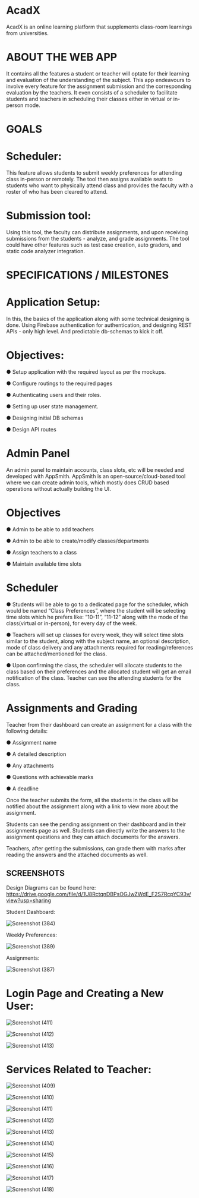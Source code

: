 # AcadX
 
AcadX is an online learning platform that supplements class-room learnings from universities.

# ABOUT THE WEB APP
It contains all the features a student or teacher will optate for their learning and evaluation of the understanding of the subject. This app endeavours to involve every feature for the assignment submission and the corresponding evaluation by the teachers. It even consists of a scheduler to facilitate students and teachers in scheduling their classes either in virtual or in-person mode.

# GOALS
# Scheduler: 
This feature allows students to submit weekly preferences for attending class in-person or remotely. The tool then assigns available seats to students who want to physically attend class and provides the faculty with a roster of who has been cleared to attend. 
# Submission tool:
Using this tool, the faculty can distribute assignments, and upon receiving submissions from the students - analyze, and grade assignments. The tool could have other features such as test case creation, auto graders, and static code analyzer integration. 

# SPECIFICATIONS / MILESTONES

# Application Setup:
In this, the basics of the application along with some technical designing is done. Using Firebase authentication for authentication, and designing REST APIs - only high level. And predictable db-schemas to kick it off.

# Objectives:
●	Setup application with the required layout as per the mockups. 

●	Configure routings to the required pages

●	Authenticating users and their roles.

●	Setting up user state management.

●	Designing initial DB schemas

●	Design API routes

# Admin Panel
An admin panel to maintain accounts, class slots, etc will be needed and developed with AppSmith.
 AppSmith is an open-source/cloud-based tool where  we can create admin tools, which mostly does CRUD based operations without actually building the UI.
 
# Objectives

●	Admin to be able to add teachers

●	Admin to be able to create/modify classes/departments

●	Assign teachers to a class

●	Maintain available time slots

# Scheduler

● Students will be able to go to a dedicated page for the scheduler, which would be named “Class Preferences”, where the student will be selecting time slots which he prefers like: “10-11”, “11-12” along with the mode of the class(virtual or in-person), for every day of the week.

● Teachers will set up classes for every week, they will select time slots similar to the student, along with the subject name, an optional description, mode of class delivery and any attachments required for reading/references can be attached/mentioned for the class. 

● Upon confirming the class, the scheduler will allocate students to the class based on their preferences and the allocated student will get an email notification of the class. Teacher can see the attending students for the class.


# Assignments and Grading

Teacher from their dashboard can create an assignment for a class with the following details:

●	Assignment name

●	A detailed description

●	Any attachments

●	Questions with achievable marks

●	A deadline

Once the teacher submits the form, all the students in the class will be notified about the assignment along with a link to view more about the assignment.

Students can see the pending assignment on their dashboard and in their assignments page as well. Students can directly write the answers to the assignment questions and they can attach documents for the answers.

Teachers, after getting the submissions, can grade them with marks after reading the answers and the attached documents as well.

## SCREENSHOTS

Design Diagrams can be found here: https://drive.google.com/file/d/1U8RctqnDBPsOGJwZWdE_F2S7RcpYC93v/view?usp=sharing

Student Dashboard: 

![Screenshot (384)](https://user-images.githubusercontent.com/47274860/143727294-d2daa257-f61f-4c5a-b3ea-1a4fad610938.png)

Weekly Preferences:

![Screenshot (389)](https://user-images.githubusercontent.com/47274860/143727492-634b56cd-e43c-4560-8474-0c9a50d04d67.png)


Assignments:

![Screenshot (387)](https://user-images.githubusercontent.com/47274860/143727444-cc5c6b61-2c04-45cf-b247-0c943266a86b.png)

# Login Page and Creating a New User:

![Screenshot (411)](https://user-images.githubusercontent.com/47274860/143778485-16767f63-7ef4-46b8-aabc-c80f7142e852.png)

![Screenshot (412)](https://user-images.githubusercontent.com/47274860/143778489-de84b34f-a329-4fbc-8de3-1415a2ad700c.png)

![Screenshot (413)](https://user-images.githubusercontent.com/47274860/143778490-da01bf9e-bbd0-4503-bdba-29240b61cfcc.png)

# Services Related to Teacher:

![Screenshot (409)](https://user-images.githubusercontent.com/47274860/143778750-ee7ad30d-be65-4615-97a5-9d31f4edd101.png)

![Screenshot (410)](https://user-images.githubusercontent.com/47274860/143778751-a2ab3e03-c3d8-4000-9e1f-7bfbc2bf03b8.png)

![Screenshot (411)](https://user-images.githubusercontent.com/47274860/143778752-7531331b-0d47-4b95-b48b-1e6e2a0c57fd.png)

![Screenshot (412)](https://user-images.githubusercontent.com/47274860/143778754-94bced33-99d1-404b-9956-e19573bd1a21.png)

![Screenshot (413)](https://user-images.githubusercontent.com/47274860/143778755-66148415-3ff4-416d-8e0e-9f65652adc12.png)

![Screenshot (414)](https://user-images.githubusercontent.com/47274860/143778757-2d00eed3-a390-4253-8cae-e8216e321905.png)

![Screenshot (415)](https://user-images.githubusercontent.com/47274860/143778759-deccfbf7-77cf-45f7-9437-a88d1a3053ae.png)

![Screenshot (416)](https://user-images.githubusercontent.com/47274860/143778761-aca58558-4eb2-4390-920b-527b49c2fe34.png)

![Screenshot (417)](https://user-images.githubusercontent.com/47274860/143778762-7d15864a-7642-463e-a24c-27c9a03d0278.png)

![Screenshot (418)](https://user-images.githubusercontent.com/47274860/143778763-647f12b4-9c48-4482-bd21-c18462a63c2f.png)






